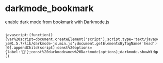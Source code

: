 # darkmode_bookmark
enable dark mode from bookmark with Darkmode.js
<pre>
<code>
javascript:(function(){var%20script=document.createElement('script');script.type='text/javascript';script.src='https://cdn.jsdelivr.net/npm/darkmode-js@1.5.7/lib/darkmode-js.min.js';document.getElementsByTagName('head')[0].appendChild(script);const%20options={label:'🌙'};const%20darkmode=new%20Darkmode(options);darkmode.showWidget();})()
</code
</pre>

